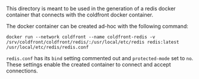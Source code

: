 This directory is meant to be used in the generation of a redis docker 
container that connects with the coldfront docker container.

The docker container can be created ad-hoc with the following command:

`docker run --network coldfront --name coldfront-redis -v /srv/coldfront/coldfront/redis/:/usr/local/etc/redis redis:latest /usr/local/etc/redis/redis.conf`

`redis.conf` has its `bind` setting commented out and `protected-mode` set to `no`.
These settings enable the created container to connect and accept connections.


